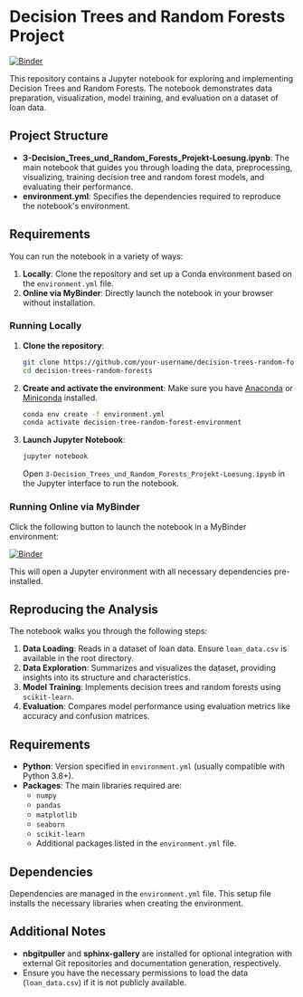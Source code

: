 # Decision Trees and Random Forests Project
[![Binder](https://mybinder.org/badge_logo.svg)](https://mybinder.org/v2/gh/LEAN-96/Decision-Tree.git/HEAD?labpath=notebooks)

This repository contains a Jupyter notebook for exploring and implementing Decision Trees and Random Forests. The notebook demonstrates data preparation, visualization, model training, and evaluation on a dataset of loan data. 

## Project Structure

- **3-Decision_Trees_und_Random_Forests_Projekt-Loesung.ipynb**: The main notebook that guides you through loading the data, preprocessing, visualizing, training decision tree and random forest models, and evaluating their performance.
- **environment.yml**: Specifies the dependencies required to reproduce the notebook's environment.

## Requirements

You can run the notebook in a variety of ways:

1. **Locally**: Clone the repository and set up a Conda environment based on the `environment.yml` file.
2. **Online via MyBinder**: Directly launch the notebook in your browser without installation.

### Running Locally

1. **Clone the repository**:
    ```bash
    git clone https://github.com/your-username/decision-trees-random-forests.git
    cd decision-trees-random-forests
    ```

2. **Create and activate the environment**:
    Make sure you have [Anaconda](https://www.anaconda.com/) or [Miniconda](https://docs.conda.io/en/latest/miniconda.html) installed.
    ```bash
    conda env create -f environment.yml
    conda activate decision-tree-random-forest-environment
    ```

3. **Launch Jupyter Notebook**:
    ```bash
    jupyter notebook
    ```
    Open `3-Decision_Trees_und_Random_Forests_Projekt-Loesung.ipynb` in the Jupyter interface to run the notebook.

### Running Online via MyBinder

Click the following button to launch the notebook in a MyBinder environment:

[![Binder](https://mybinder.org/badge_logo.svg)](https://mybinder.org/v2/gh/LEAN-96/Decision-Tree.git/HEAD?labpath=notebooks)

This will open a Jupyter environment with all necessary dependencies pre-installed.

## Reproducing the Analysis

The notebook walks you through the following steps:

1. **Data Loading**: Reads in a dataset of loan data. Ensure `loan_data.csv` is available in the root directory.
2. **Data Exploration**: Summarizes and visualizes the dataset, providing insights into its structure and characteristics.
3. **Model Training**: Implements decision trees and random forests using `scikit-learn`.
4. **Evaluation**: Compares model performance using evaluation metrics like accuracy and confusion matrices.

## Requirements

- **Python**: Version specified in `environment.yml` (usually compatible with Python 3.8+).
- **Packages**: The main libraries required are:
    - `numpy`
    - `pandas`
    - `matplotlib`
    - `seaborn`
    - `scikit-learn`
    - Additional packages listed in the `environment.yml` file.

## Dependencies

Dependencies are managed in the `environment.yml` file. This setup file installs the necessary libraries when creating the environment.

## Additional Notes

- **nbgitpuller** and **sphinx-gallery** are installed for optional integration with external Git repositories and documentation generation, respectively.
- Ensure you have the necessary permissions to load the data (`loan_data.csv`) if it is not publicly available.

